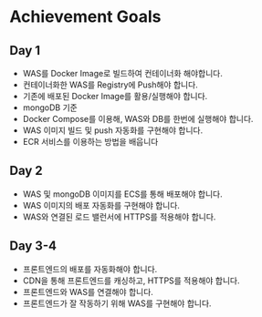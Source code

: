 # Achievement Goals

## Day 1
- WAS를 Docker Image로 빌드하여 컨테이너화 해야합니다.
- 컨테이너화한 WAS를 Registry에 Push해야 합니다.
- 기존에 배포된 Docker Image를 활용/실행해야 합니다.
- mongoDB 기준
- Docker Compose를 이용해, WAS와 DB를 한번에 실행해야 합니다.
- WAS 이미지 빌드 및 push 자동화를 구현해야 합니다.
- ECR 서비스를 이용하는 방법을 배웁니다

## Day 2
- WAS 및 mongoDB 이미지를 ECS를 통해 배포해야 합니다.
- WAS 이미지의 배포 자동화를 구현해야 합니다.
- WAS와 연결된 로드 밸런서에 HTTPS를 적용해야 합니다.

## Day 3-4
- 프론트엔드의 배포를 자동화해야 합니다.
- CDN을 통해 프론트엔드를 캐싱하고, HTTPS를 적용해야 합니다.
- 프론트엔드와 WAS를 연결해야 합니다.
- 프론트엔드가 잘 작동하기 위해 WAS를 구현해야 합니다.

